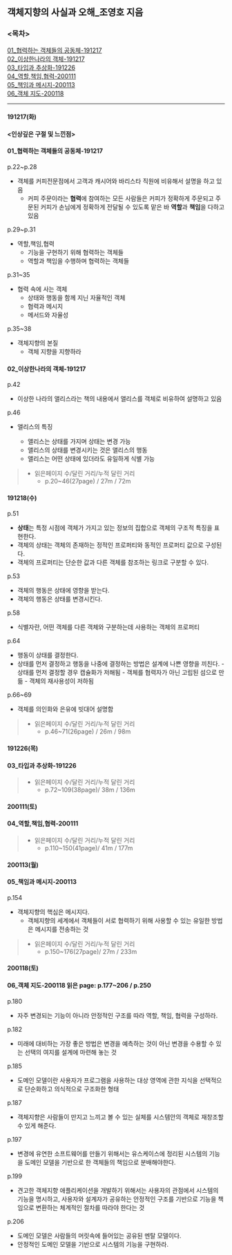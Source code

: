 ## 객체지향의 사실과 오해\_조영호 지음

### <목차>

[01\_협력하는 객체들의 공동체-191217](#01_협력하는-객체들의-공동체-191217)<br>
[02\_이상한나라의 객체-191217](#02_이상한나라의-객체-191217)<br>
[03\_타입과 추상화-191226](#03_타입과-추상화-191226)<br>
[04\_역할,책임,협력-200111](#04_역할,책임,협력-200111)<br>
[05\_책임과 메시지-200113](#05_책임과-메시지-200113)<br>
[06\_객체 지도-200118](#06_객체-지도-200118-읽은-page:-p.177~206-/-p.250)

---

#### 191217(화)

#### <인상깊은 구절 및 느낀점>

#### 01\_협력하는 객체들의 공동체-191217

p.22~p.28

- 객체를 커피전문점에서 고객과 캐시어와 바리스타 직원에 비유해서 설명을 하고 있음
  - 커피 주문이라는 **협력**에 참여하는 모든 사람들은 커피가 정확하게 주문되고 주문된 커피가 손님에게 정확하게 전달될 수 있도록 맡은 바 **역할**과 **책임**을 다하고 있음

p.29~p.31

- 역할,책임,협력
  - 기능을 구현하기 위해 협력하는 객체들
  - 역할과 책임을 수행하며 협력하는 객체들

p.31~35

- 협력 속에 사는 객체
  - 상태와 행동을 함께 지닌 자율적인 객체
  - 협력과 메시지
  - 메서드와 자율성

p.35~38

- 객체지향의 본질
  - 객체 지향을 지향하라

#### 02\_이상한나라의 객체-191217

p.42

- 이상한 나라의 앨리스라는 책의 내용에서 앨리스를 객체로 비유하여 설명하고 있음

p.46

- 앨리스의 특징

  - 앨리스는 상태를 가지며 상태는 변경 가능
  - 앨리스의 상태를 변경시키는 것은 앨리스의 행동
  - 앨리스는 어떤 상태에 있더라도 유일하게 식별 가능

> - 읽은페이지 수/달린 거리/누적 달린 거리<br>
>   - p.20~46(27page) / 27m / 72m

#### 191218(수)

p.51

- **상태**는 특정 시점에 객체가 가지고 있는 정보의 집합으로 객체의 구조적 특징을 표현한다.
- 객체의 상태는 객체의 존재하는 정적인 프로퍼티와 동적인 프로퍼티 값으로 구성된다.
- 객체의 프로퍼티는 단순한 값과 다른 객체를 참조하는 링크로 구분할 수 있다.

p.53

- 객체의 행동은 상태에 영향을 받는다.
- 객체의 행동은 상태를 변경시킨다.

p.58

- 식별자란, 어떤 객체를 다른 객체와 구분하는데 사용하는 객체의 프로퍼티

p.64

- 행동이 상태를 결정한다.
- 상태를 먼저 결정하고 행동을 나중에 결정하는 방법은 설계에 나쁜 영향을 끼친다. - 상태를 먼저 결정할 경우 캡슐화가 저해됨 - 객체를 협력자가 아닌 고립된 섬으로 만듦 - 객체의 재사용성이 저하됨

p.66~69

- 객체를 의인화와 은유에 빗대어 설명함

> - 읽은페이지 수/달린 거리/누적 달린 거리<br>
>   - p.46~71(26page) / 26m / 98m

#### 191226(목)

#### 03\_타입과 추상화-191226

> - 읽은페이지 수/달린 거리/누적 달린 거리<br>
>   - p.72~109(38page)/ 38m / 136m

#### 200111(토)

#### 04\_역할,책임,협력-200111

> - 읽은페이지 수/달린 거리/누적 달린 거리<br>
>   - p.110~150(41page)/ 41m / 177m

#### 200113(월)

#### 05\_책임과 메시지-200113

p.154

- 객체지향의 핵심은 메시지다.
  - 객체지향의 세계에서 객체들이 서로 협력하기 위해 사용할 수 있는 유일한 방법은 메시지를 전송하는 것

> - 읽은페이지 수/달린 거리/누적 달린 거리<br>
>   - p.150~176(27page)/ 27m / 233m

#### 200118(토)

#### 06\_객체 지도-200118 읽은 page: p.177~206 / p.250

p.180

- 자주 변경되는 기능이 아니라 안정적인 구조를 따라 역할, 책임, 협력을 구성하라.

p.182

- 미래에 대비하는 가장 좋은 방법은 변경을 예측하는 것이 아닌 변경을 수용할 수 있는 선택의 여지를 설계에 마련해 놓는 것

p.185

- 도메인 모델이란 사용자가 프로그램을 사용하는 대상 영역에 관한 지식을 선택적으로 단순화하고 의식적으로 구조화한 형태

p.187

- 객체지향은 사람들이 만지고 느끼고 볼 수 있는 실체를 시스템안의 객체로 재창조할 수 있게 해준다.

p.197

- 변경에 유연한 소프트웨어를 만들기 위해서는 유스케이스에 정리된 시스템의 기능을 도메인 모델을 기반으로 한 객체들의 책임으로 분배해야한다.

p.199

- 견고한 객체지향 애플리케이션을 개발하기 위해서는 사용자의 관점에서 시스템의 기능을 명시하고, 사용자와 설계자가 공유하는 안정적인 구조를 기반으로 기능을 책임으로 변환하는 체계적인 절차를 따라야 한다는 것

p.206

- 도메인 모델은 사람들의 머릿속에 들어있는 공유된 멘탈 모델이다.
- 안정적인 도메인 모델을 기반으로 시스템의 기능을 구현하라.
